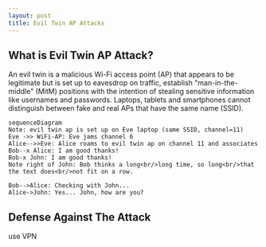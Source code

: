```yaml
---
layout: post
title: Evil Twin AP Attacks
---
```


## What is Evil Twin AP Attack?

An evil twin is a malicious Wi-Fi access point (AP) that appears to be legitimate but is set up to eavesdrop on traffic, establish "man-in-the-middle" (MitM) positions with the intention of stealing sensitive information like usernames and passwords. Laptops, tablets and smartphones cannot distinguish between fake and real APs that have the same name (SSID).

```mermaid
sequenceDiagram
Note: evil twin ap is set up on Eve laptop (same SSID, channel=11)
Eve ->> WiFi-AP: Eve jams channel 6
Alice-->>Eve: Alice roams to evil twin ap on channel 11 and associates
Bob--x Alice: I am good thanks!
Bob-x John: I am good thanks!
Note right of John: Bob thinks a long<br/>long time, so long<br/>that the text does<br/>not fit on a row.

Bob-->Alice: Checking with John...
Alice->John: Yes... John, how are you?
```

## Defense Against The Attack
use VPN
<!--stackedit_data:
eyJoaXN0b3J5IjpbLTIxMjE2MTI3OTEsMzAxOTA1OTUwXX0=
-->
